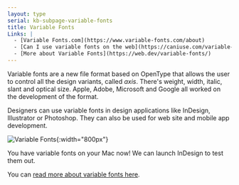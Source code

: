 ```yaml
---
layout: type
serial: kb-subpage-variable-fonts
title: Variable Fonts
Links: |
  - [Variable Fonts.com](https://www.variable-fonts.com/about)
  - [Can I use variable fonts on the web](https://caniuse.com/variable-fonts)
  - [More about Variable Fonts](https://web.dev/variable-fonts/)
---
```

Variable fonts are a new file format based on OpenType that allows the user to control all the design variants, called *axis*. There's weight, width, italic, slant and optical size. Apple, Adobe, Microsoft and Google all worked on the development of the format.

Designers can use variable fonts in design applications like InDesign, Illustrator or Photoshop. They can also be used for web site and mobile app development.

![Variable Fonts]({{site.url}}/svg/type-trivia/variable-fonts.svg "Variable fonts"){:width="800px"}

You have variable fonts on your Mac now! We can launch InDesign to test them out.

You can [read more about variable fonts here](https://variablefonts.io/).